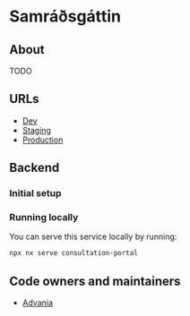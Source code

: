 # Samráðsgáttin

## About

TODO

## URLs

- [Dev]()
- [Staging]()
- [Production]()

## Backend

### Initial setup

### Running locally

You can serve this service locally by running:

```bash
npx nx serve consultation-portal
```

## Code owners and maintainers

- [Advania]()
